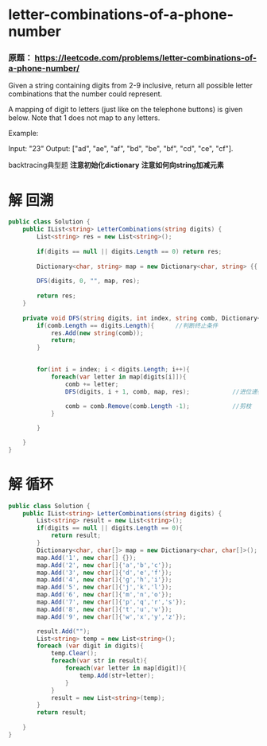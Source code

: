 # letter-combinations-of-a-phone-number

### 原题： https://leetcode.com/problems/letter-combinations-of-a-phone-number/

Given a string containing digits from 2-9 inclusive, return all possible letter combinations that the number could represent.

A mapping of digit to letters (just like on the telephone buttons) is given below. Note that 1 does not map to any letters.



Example:

Input: "23"
Output: ["ad", "ae", "af", "bd", "be", "bf", "cd", "ce", "cf"].


backtracing典型题
**注意初始化dictionary**
**注意如何向string加减元素**

# 解 回溯

```c#
public class Solution {
    public IList<string> LetterCombinations(string digits) {
        List<string> res = new List<string>();
        
        if(digits == null || digits.Length == 0) return res;
        
        Dictionary<char, string> map = new Dictionary<char, string> {{'2',"abc"}, {'3',"def"}, {'4',"ghi"}, {'5',"jkl"}, {'6',"mno"}, {'7',"pqrs"}, {'8',"tuv"}, {'9',"wxyz"}};
    
        DFS(digits, 0, "", map, res);
        
        return res;
    }
    
    private void DFS(string digits, int index, string comb, Dictionary<char, string> map, List<string> res){
        if(comb.Length == digits.Length){      //判断终止条件
            res.Add(new string(comb));
            return;
        }

        
        for(int i = index; i < digits.Length; i++){
            foreach(var letter in map[digits[i]]){
                comb += letter;                      
                DFS(digits, i + 1, comb, map, res);            //进位递归
       
                comb = comb.Remove(comb.Length -1);            //剪枝
            }

        }

    }
}
```


# 解 循环

```c#
public class Solution {
    public IList<string> LetterCombinations(string digits) {
        List<string> result = new List<string>();
        if(digits == null || digits.Length == 0){
            return result;
        }
        Dictionary<char, char[]> map = new Dictionary<char, char[]>();
        map.Add('1', new char[] {});
        map.Add('2', new char[]{'a','b','c'});
        map.Add('3', new char[]{'d','e','f'});
        map.Add('4', new char[]{'g','h','i'});
        map.Add('5', new char[]{'j','k','l'});
        map.Add('6', new char[]{'m','n','o'});
        map.Add('7', new char[]{'p','q','r','s'});
        map.Add('8', new char[]{'t','u','v'});
        map.Add('9', new char[]{'w','x','y','z'});

        result.Add("");
        List<string> temp = new List<string>();
        foreach (var digit in digits){
            temp.Clear();
            foreach(var str in result){
                foreach(var letter in map[digit]){
                    temp.Add(str+letter);
                }
            }
            result = new List<string>(temp);
        }
        return result;
        
    }
}

```


